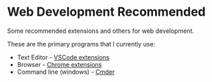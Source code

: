 # Web Development Recommended

<!-- Hi all, my name is Mendy Leizerovich and I work as a web developer. I wanted a place that I could save and share all the Chrome extensions and the VSCode ones that I use.-->

Some recommended extensions and others for web development.

These are the primary programs that I currently use:

* Text Editor - [VSCode extensions](./vscode-extensions.md)
* Browser - [Chrome extensions](./chrome-extensions.md)
* Command line (windows) - [Cmder](./cmder.md)

